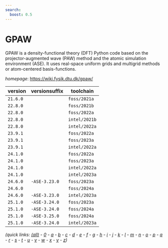 ```yaml
---
search:
  boost: 0.5
---
```

# GPAW

GPAW is a density-functional theory (DFT) Python code based on the projector-augmented wave (PAW)  method and the atomic simulation environment (ASE). It uses real-space uniform grids and multigrid methods or  atom-centered basis-functions.

*homepage*: <https://wiki.fysik.dtu.dk/gpaw/>

version | versionsuffix | toolchain
--------|---------------|----------
``21.6.0`` |  | ``foss/2021a``
``22.8.0`` |  | ``foss/2021b``
``22.8.0`` |  | ``foss/2022a``
``22.8.0`` |  | ``intel/2021b``
``22.8.0`` |  | ``intel/2022a``
``23.9.1`` |  | ``foss/2022a``
``23.9.1`` |  | ``foss/2023a``
``23.9.1`` |  | ``intel/2022a``
``24.1.0`` |  | ``foss/2022a``
``24.1.0`` |  | ``foss/2023a``
``24.1.0`` |  | ``intel/2022a``
``24.1.0`` |  | ``intel/2023a``
``24.6.0`` | ``-ASE-3.23.0`` | ``foss/2023a``
``24.6.0`` |  | ``foss/2024a``
``24.6.0`` | ``-ASE-3.23.0`` | ``intel/2023a``
``25.1.0`` | ``-ASE-3.24.0`` | ``foss/2023a``
``25.1.0`` | ``-ASE-3.24.0`` | ``foss/2024a``
``25.1.0`` | ``-ASE-3.25.0`` | ``foss/2024a``
``25.1.0`` | ``-ASE-3.24.0`` | ``intel/2023a``


*(quick links: [(all)](../index.md) - [0](../0/index.md) - [a](../a/index.md) - [b](../b/index.md) - [c](../c/index.md) - [d](../d/index.md) - [e](../e/index.md) - [f](../f/index.md) - [g](../g/index.md) - [h](../h/index.md) - [i](../i/index.md) - [j](../j/index.md) - [k](../k/index.md) - [l](../l/index.md) - [m](../m/index.md) - [n](../n/index.md) - [o](../o/index.md) - [p](../p/index.md) - [q](../q/index.md) - [r](../r/index.md) - [s](../s/index.md) - [t](../t/index.md) - [u](../u/index.md) - [v](../v/index.md) - [w](../w/index.md) - [x](../x/index.md) - [y](../y/index.md) - [z](../z/index.md))*

